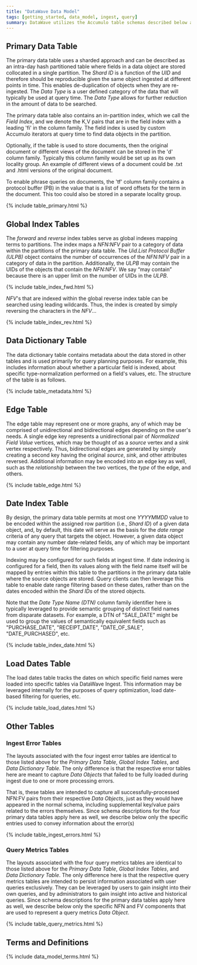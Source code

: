 ```yaml
---
title: "DataWave Data Model"
tags: [getting_started, data_model, ingest, query]
summary: DataWave utilizes the Accumulo table schemas described below as the basis for its ingest and query components
---
```


## Primary Data Table

The primary data table uses a sharded approach and can be described as an intra-day hash partitioned table
where fields in a data object are stored collocated in a single partition. The *Shard ID* is a function of
the *UID* and therefore should be reproducible given the same object ingested at different points in time. This enables
de-duplication of objects when they are re-ingested. The *Data Type* is a user defined category of the data that will
typically be used at query time. The *Data Type* allows for further reduction in the amount of data to be searched.

The primary data table also contains an in-partition index, which we call the *Field Index*, and we denote the K,V
pairs that are in the field index with a leading 'fi' in the column family. The field index is used by
custom Accumulo iterators at query time to find data objects in the partition.

Optionally, if the table is used to store documents, then the original document or different views of the
document can be stored in the 'd' column family. Typically this column family would be set up as its own
locality group. An example of different views of a document could be .txt and .html versions of the original
document.

To enable phrase queries on documents, the 'tf' column family contains a protocol buffer (PB) in the value
that is a list of word offsets for the term in the document. This too could also be stored in a separate
locality group.

{% include table_primary.html %}

## Global Index Tables

The *forward* and *reverse* index tables serve as global indexes mapping terms to partitions. The index maps a
*NFN:NFV* pair to a category of data within the partitions of the primary data table. The *Uid.List Protocol Buffer (ULPB)* object contains
the number of occurrences of the *NFN:NFV* pair in a category of data in the partition. Additionally, the *ULPB* may contain
the UIDs of the objects that contain the *NFN:NFV*. We say “may contain” because there is an upper limit on the number of
UIDs in the *ULPB*.

{% include table_index_fwd.html %}

*NFV*'s that are indexed within the global reverse index table can be searched using leading wildcards. Thus, the index
is created by simply reversing the characters in the *NFV*...

{% include table_index_rev.html %}

## Data Dictionary Table

The data dictionary table contains metadata about the data stored in other tables and is used primarily for query planning purposes.
For example, this includes information about whether a particular field is indexed, about specific type-normalization performed on a field's values, etc.
The structure of the table is as follows.

{% include table_metadata.html %}

## Edge Table

The edge table may represent one or more graphs, any of which may be comprised of unidirectional and bidirectional edges
depending on the user's needs. A single edge key represents a unidirectional pair of *Normalized Field Value* vertices,
which may be thought of as a *source* vertex and a *sink* vertex respectively. Thus, bidirectional edges are generated
by simply creating a second key having the original *source*, *sink*, and other attributes reversed. Additional
information may be encoded into an edge key as well, such as the *relationship* between the two vertices, the *type* of
the edge, and others.

{% include table_edge.html %}

## Date Index Table

By design, the primary data table permits at most one *YYYYMMDD* value to be encoded within the assigned row partition (i.e.,
*Shard ID*) of a given data object, and, by default, this date will serve as the basis for the *date range* criteria of any query that
targets the object. However, a given data object may contain any number date-related fields, any of which may be important to a user
at query time for filtering purposes.

Indexing may be configured for such fields at ingest time. If date indexing is configured for a field, then its values along with the
field name itself will be mapped by entries within this table to the partitions in the primary data table where the source objects
are stored. Query clients can then leverage this table to enable date range filtering based on these dates, rather than on the
dates encoded within the *Shard IDs* of the stored objects.

Note that the *Date Type Name (DTN)* column family identifier here is typically leveraged to provide semantic grouping of
distinct field names from disparate datasets. For example, a DTN of "SALE_DATE" might be used to group the values of semantically
equivalent fields such as "PURCHASE_DATE", "RECEIPT_DATE", "DATE_OF_SALE", "DATE_PURCHASED", etc.

{% include table_index_date.html %}

## Load Dates Table

The load dates table tracks the dates on which specific field names were loaded into specific tables via DataWave Ingest.
This information may be leveraged internally for the purposes of query optimization, load date-based filtering for queries,
etc.

{% include table_load_dates.html %}

## Other Tables

### Ingest Error Tables

The layouts associated with the four ingest error tables are identical to those listed above for the *Primary Data Table*,
*Global Index Tables*, and *Data Dictionary Table*. The only difference is that the respective error tables here are meant
to capture *Data Objects* that failed to be fully loaded during ingest due to one or more processing errors.

That is, these tables are intended to capture all successfully-processed NFN:FV pairs from their respective *Data Objects*,
just as they would have appeared in the normal schema, including supplemental key/value pairs related to the errors themselves.
Since schema descriptions for the four primary data tables apply here as well, we describe below only the specific entries
used to convey information about the error(s)

{% include table_ingest_errors.html %}

### Query Metrics Tables

The layouts associated with the four query metrics tables are identical to those listed above for the *Primary Data Table*,
*Global Index Tables*, and *Data Dictionary Table*. The only difference here is that the respective query metrics tables
are intended to persist information associated with user queries exclusively. They can be leveraged by users to gain insight
into their own queries, and by administrators to gain insight into active and historical queries. Since schema descriptions
for the primary data tables apply here as well, we describe below only the specific NFN and FV components that are used to
represent a query metrics *Data Object*.

{% include table_query_metrics.html %}

## Terms and Definitions

{% include data_model_terms.html %}

[apache_accumulo]: http://accumulo.apache.org/
[apache_hadoop]: http://hadoop.apache.org/
[data_fusion]: https://en.wikipedia.org/wiki/Data_fusion
[graph_theory]: https://en.wikipedia.org/wiki/Graph_theory
[cell_level_sec]: https://accumulo.apache.org/1.9/accumulo_user_manual.html#_security
[acc_data_model]: https://accumulo.apache.org/1.9/accumulo_user_manual.html#_data_model
